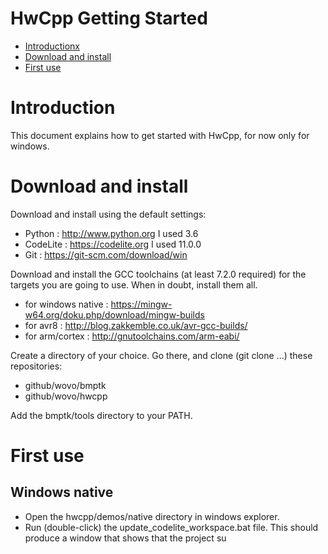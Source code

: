 HwCpp Getting Started
===

<!-- update table_of_contents( input ) -->
   - [ Introductionx](#toc-anchor-0)
   - [ Download and install](#toc-anchor-1)
   - [ First use](#toc-anchor-2)
<!-- update end -->

<a name="toc-anchor-0"></a>
# Introduction

This document explains how to get started with HwCpp,
for now only for windows.

<a name="toc-anchor-1"></a>
# Download and install

Download and install using the default settings:
   - Python : http://www.python.org I used 3.6
   - CodeLite : https://codelite.org I used 11.0.0
   - Git : https://git-scm.com/download/win

Download and install the GCC toolchains (at least 7.2.0 required) 
for the targets you are going to use. 
When in doubt, install them all.
   - for windows native : https://mingw-w64.org/doku.php/download/mingw-builds 
   - for avr8 : http://blog.zakkemble.co.uk/avr-gcc-builds/ 
   - for arm/cortex : http://gnutoolchains.com/arm-eabi/ 

Create a directory of your choice. 
Go there, and clone (git clone ...) these repositories:
   - github/wovo/bmptk
   - github/wovo/hwcpp

Add the bmptk/tools directory to your PATH.

<a name="toc-anchor-2"></a>
# First use

## Windows native

- Open the hwcpp/demos/native directory in windows explorer.
- Run (double-click) the update_codelite_workspace.bat file.
This should produce a window that shows that the project su